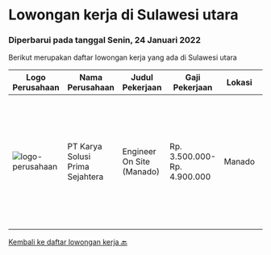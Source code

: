 
  # Lowongan kerja di Sulawesi utara

  ### Diperbarui pada tanggal Senin, 24 Januari 2022

  Berikut merupakan daftar lowongan kerja yang ada di Sulawesi utara

  |Logo Perusahaan | Nama Perusahaan | Judul Pekerjaan | Gaji Pekerjaan | Lokasi | Deskripsi | Tanggal diunggah | Pranala |
  | -------------- | --------------- | --------------- | --------- | --------- | -------------- | ------- | ----------- |
  |![logo-perusahaan](https://image-service-cdn.seek.com.au/bb0f2c313297f2db3d497466b95d7da85644edc0/ee4dce1061f3f616224767ad58cb2fc751b8d2dc)|PT Karya Solusi Prima Sejahtera|Engineer On Site (Manado)|Rp. 3.500.000-Rp. 4.900.000|Manado|Lulusan minimal D3 Jurusan Teknik Elektro/Teknik Sistem Informasi/ Teknisi Komputer &amp; Jaringan Berpengalaman Sebagai teknisi/Engineer selama 1...|Selasa, 11 Januari 2022|https://www.jobstreet.co.id/id/job/engineer-on-site-manado-3738944?token=0~e3d5f7a1-ecac-475b-8486-18693317dbe6&sectionRank=1&jobId=jobstreet-id-job-3738944|


  [Kembali ke daftar lowongan kerja 🔙](../README.md#daftar-lowongan-kerja)
  